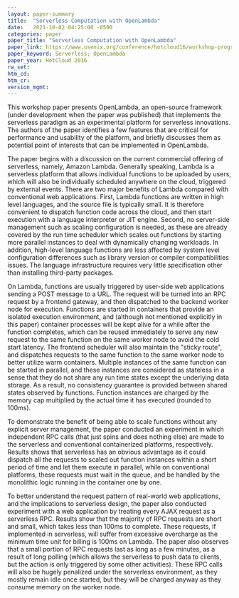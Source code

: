 ```yaml
---
layout: paper-summary
title:  "Serverless Computation with OpenLambda"
date:   2021-10-02 04:25:00 -0500
categories: paper
paper_title: "Serverless Computation with OpenLambda"
paper_link: https://www.usenix.org/conference/hotcloud16/workshop-program/presentation/hendrickson
paper_keyword: Serverless; OpenLambda
paper_year: HotCloud 2016
rw_set:
htm_cd:
htm_cr:
version_mgmt:
---
```


This workshop paper presents OpenLambda, an open-source framework (under development when the paper was published) 
that implements the serverless paradigm as an experimental platform for serverless innovations.
The authors of the paper identifies a few features that are critical for performance and usability of the platform, 
and briefly discusses them as potential point of interests that can be implemented in OpenLambda.

The paper begins with a discussion on the current commercial offering of serverless, namely, Amazon Lambda.
Generally speaking, Lambda is a serverless platform that allows individual functions to be uploaded by users, which
will also be individually scheduled anywhere on the cloud, triggered by external events. 
There are two major benefits of Lambda compared with conventional web applications. First, Lambda functions are 
written in high level languages, and the source file is typically small. It is therefore convenient to 
dispatch function code across the cloud, and then start execution with a language interpreter or JIT engine.
Second, no server-side management such as scaling configuration is needed, as these are already covered by the run 
time scheduler which scales out functions by starting more parallel instances to deal with dynamically changing 
workloads. In addition, high-level language functions are less affected by system level configuration differences 
such as library version or compiler compatibilities issues. The language infrastructure requires very little 
specification other than installing third-party packages. 

On Lambda, functions are usually triggered by user-side web applications sending a POST message to a URL.
The request will be turned into an RPC request by a frontend gateway, and then dispatched to the backend worker
node for execution. Functions are started in containers that provide an isolated execution environment, and 
(although not mentioned explicitly in this paper) container processes will be kept alive for a while after the function
completes, which can be reused immediately to serve any new request to the same function on the same worker node 
to avoid the cold start latency. 
The frontend scheduler will also maintain the "sticky route", and dispatches requests to the same function to the 
same worker node to better utilize warm containers.
Multiple instances of the same function can be started in parallel, and these instances are considered as stateless
in a sense that they do not share any run time states except the underlying data storage.
As a result, no consistency guarantee is provided between shared states observed by functions.
Function instances are charged by the memory cap multiplied by the actual time it has executed (rounded 
to 100ms).

To demonstrate the benefit of being able to scale functions without any explicit server management, the paper 
conducted an experiment in which independent RPC calls (that just spins and does nothing else) are made to the 
serverless and conventional containerized platforms, respectively. Results shows that serverless has an obvious
advantage as it could dispatch all the requests to scaled out function instances within a short period of time
and let them execute in parallel, while on conventional platforms, these requests must wait in the queue, and be
handled by the monolithic logic running in the container one by one.

To better understand the request pattern of real-world web applications, and the implications to serverless design, 
the paper also conducted experiment with a web application by treating every AJAX request as a serverless RPC.
Results show that the majority of RPC requests are short and small, which takes less than 100ms to complete.
These requests, if implemented in serverless, will suffer from excessive overcharge as the minimum time unit for 
billing is 100ms on Lambda.
The paper also observes that a small portion of RPC requests last as long as a few minutes, as a result of 
long polling (which allows the serverless to push data to clients, but the action is only triggered by some
other activities).
These RPC calls will also be hugely penalized under the serverless environment, as they mostly remain idle once
started, but they will be charged anyway as they consume memory on the worker node.

